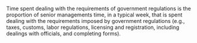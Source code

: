 Time spent dealing with the requirements of government regulations is the proportion of senior managements time, in a typical week, that is spent dealing with the requirements imposed by government regulations (e.g., taxes, customs, labor regulations, licensing and registration, including dealings with officials, and completing forms).